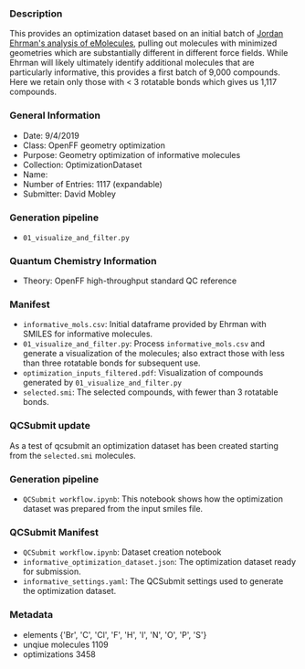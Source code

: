 ### Description

This provides an optimization dataset based on an initial batch of [Jordan Ehrman's analysis of eMolecules](https://zenodo.org/record/3385278#.XXMdLZNKjOQ), pulling out molecules with minimized geometries which are substantially different in different force fields. While Ehrman will likely ultimately identify additional molecules that are particularly informative, this provides a first batch of 9,000 compounds. Here we retain only those with < 3 rotatable bonds which gives us 1,117 compounds.


### General Information
 - Date: 9/4/2019
 - Class: OpenFF geometry optimization
 - Purpose: Geometry optimization of informative molecules
 - Collection: OptimizationDataset
 - Name:
 - Number of Entries: 1117 (expandable)
 - Submitter: David Mobley

### Generation pipeline
- `01_visualize_and_filter.py`

### Quantum Chemistry Information
 - Theory: OpenFF high-throughput standard QC reference

### Manifest
- `informative_mols.csv`: Initial dataframe provided by Ehrman with SMILES for informative molecules.
- `01_visualize_and_filter.py`: Process `informative_mols.csv` and generate a visualization of the molecules; also extract those with less than three rotatable bonds for subsequent use.
- `optimization_inputs_filtered.pdf`: Visualization of compounds generated by `01_visualize_and_filter.py`
- `selected.smi`: The selected compounds, with fewer than 3 rotatable bonds.


### QCSubmit update 
As a test of qcsubmit an optimization dataset has been created starting from the `selected.smi` molecules.

### Generation pipeline
- `QCSubmit workflow.ipynb`: This notebook shows how the optimization dataset was prepared from the input smiles file. 

### QCSubmit Manifest
- `QCSubmit workflow.ipynb`: Dataset creation notebook
- `informative_optimization_dataset.json`: The optimization dataset ready for submission.
- `informative_settings.yaml`: The QCSubmit settings used to generate the optimization dataset.

### Metadata
- elements {'Br', 'C', 'Cl', 'F', 'H', 'I', 'N', 'O', 'P', 'S'}
- unqiue molecules 1109
- optimizations 3458
